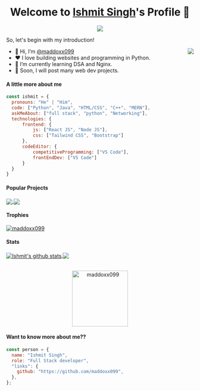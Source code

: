 <p align="center">
  <h1 align="center">Welcome to <a href="https://github.com/maddoxx099">Ishmit Singh</a>'s Profile 👋</h1>
</p>
<p align="center">
  <a align="center" href="https://github.com/DenverCoder1/readme-typing-svg"><img src="https://readme-typing-svg.herokuapp.com?&font=IBM+Plex+Sans&color=F72EE2&size=25&lines=Welcome+to+my+GitHub+Profile!;I'm+Ishmit+Singh;A+Software+Engineer;Doing+Web+Dev+and+DSA" /></a>
</p>
<p>So, let's begin with my introduction!
</p>
<img align="right" src="https://media.giphy.com/media/M9gbBd9nbDrOTu1Mqx/giphy.gif">
<ul>
  <li>👋 Hi, I’m <a href="https://github.com/maddoxx099">@maddoxx099</a></li>
  <li>❤️ I love building websites and programming in Python.</li>
  <li>🌱 I’m currently learning DSA and Nginx.</li>
  <li>💼 Soon, I will post many web dev projects.</li>
</ul>

#### A little more about me
```javascript
const ishmit = {
  pronouns: "He" | "Him",
  code: ["Python", "Java", "HTML/CSS", "C++", "MERN"],
  askMeAbout: ["full stack", "python", "Networking"],
  technologies: {
      frontend: {
          js: ["React JS", "Node JS"],
          css: ["Tailwind CSS", "Bootstrap"]
      },
      codeEditor: {
          competitiveProgramming: ["VS Code"],
          frontEndDev: ["VS Code"]
      }
  }
}
```

#### Popular Projects
<a href="https://github.com/maddoxx099/Chess-bot">
  <!-- Change the `github-readme-stats.anuraghazra1.vercel.app` to `github-readme-stats.vercel.app`  -->
  <img align="center" src="https://github-readme-stats.anuraghazra1.vercel.app/api/pin/?username=maddoxx099&repo=Chess-bot&theme=onedark" />
</a>    
<a href="https://github.com/maddoxx099/stock-market">
  <!-- Change the `github-readme-stats.anuraghazra1.vercel.app` to `github-readme-stats.vercel.app`  -->
  <img align="center" src="https://github-readme-stats.anuraghazra1.vercel.app/api/pin/?username=maddoxx099&repo=stock-market&theme=onedark"/>
</a>

#### Trophies

<p align="left"> <a href="https://github.com/ryo-ma/github-profile-trophy"><img src="https://github-profile-trophy.vercel.app/?username=maddoxx099&row=3&column=7&theme=onedark&column=8&no-frame=false&no-bg=false" alt="maddoxx099"></a></p>

#### Stats
<a href="https://github.com/anuraghazra/github-readme-stats">
  <img align="center" src="https://github-readme-stats.vercel.app/api?username=maddoxx099&count_private=true&show_icons=true&theme=onedark" alt="Ishmit's github stats" />
</a>
<a href="https://github.com/anuraghazra/github-readme-stats">
  <img align="center" src="https://github-readme-stats.vercel.app/api/top-langs/?username=maddoxx099&count_private=true&langs_count=3&theme=onedark" />
</a>
<br />
<br />
<p align="center">
  <img align="center" height="150em" src="https://github-readme-streak-stats.herokuapp.com/?user=maddoxx0992&theme=onedarkr" alt="maddoxx099" />
</p>

<!---
MrBlueBird2/MrBlueBird2 is a ✨ special ✨ repository because its `README.md` (this file) appears on your GitHub profile.
You can click the Preview link to take a look at your changes.
--->


#### Want to know more about me??
```javascript
const person = {
  name: "Ishmit Singh",
  role: "Full Stack developer",
  "links": {
    github: "https://github.com/maddoxx099",
  },
};
```
